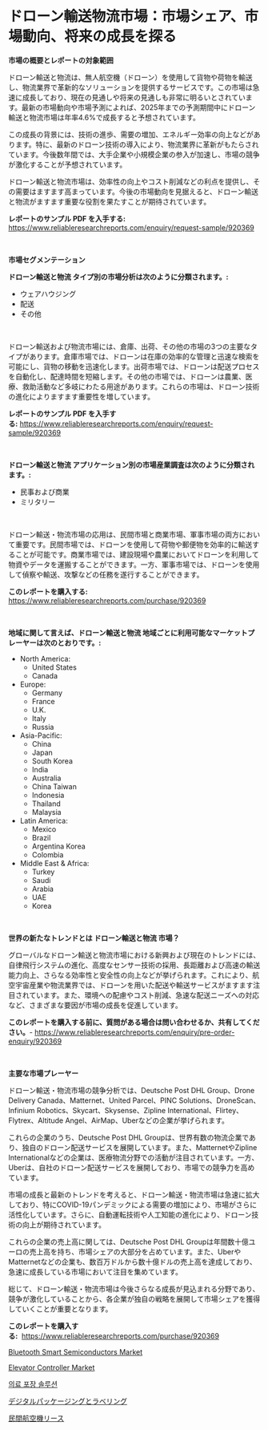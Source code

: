 <p><h1>ドローン輸送物流市場：市場シェア、市場動向、将来の成長を探る</h1></p><p><strong>市場の概要とレポートの対象範囲</strong></p>
<p><p>ドローン輸送と物流は、無人航空機（ドローン）を使用して貨物や荷物を輸送し、物流業界で革新的なソリューションを提供するサービスです。この市場は急速に成長しており、現在の見通しや将来の見通しも非常に明るいとされています。最新の市場動向や市場予測によれば、2025年までの予測期間中にドローン輸送と物流市場は年率4.6%で成長すると予想されています。</p><p>この成長の背景には、技術の進歩、需要の増加、エネルギー効率の向上などがあります。特に、最新のドローン技術の導入により、物流業界に革新がもたらされています。今後数年間では、大手企業や小規模企業の参入が加速し、市場の競争が激化することが予想されています。</p><p>ドローン輸送と物流市場は、効率性の向上やコスト削減などの利点を提供し、その需要はますます高まっています。今後の市場動向を見据えると、ドローン輸送と物流がますます重要な役割を果たすことが期待されています。</p></p>
<p><strong>レポートのサンプル PDF を入手する:</strong> <a href="https://www.reliableresearchreports.com/enquiry/request-sample/920369">https://www.reliableresearchreports.com/enquiry/request-sample/920369</a></p>
<p>&nbsp;</p>
<p><strong>市場セグメンテーション</strong></p>
<p><strong>ドローン輸送と物流 タイプ別の市場分析は次のように分類されます。:</strong></p>
<p><ul><li>ウェアハウジング</li><li>配送</li><li>その他</li></ul></p>
<p>&nbsp;</p>
<p><p>ドローン輸送および物流市場には、倉庫、出荷、その他の市場の3つの主要なタイプがあります。倉庫市場では、ドローンは在庫の効率的な管理と迅速な検索を可能にし、貨物の移動を迅速化します。出荷市場では、ドローンは配送プロセスを自動化し、配達時間を短縮します。その他の市場では、ドローンは農業、医療、救助活動など多岐にわたる用途があります。これらの市場は、ドローン技術の進化によりますます重要性を増しています。</p></p>
<p><strong>レポートのサンプル PDF を入手する:</strong>&nbsp;<a href="https://www.reliableresearchreports.com/enquiry/request-sample/920369">https://www.reliableresearchreports.com/enquiry/request-sample/920369</a></p>
<p>&nbsp;</p>
<p><strong> ドローン輸送と物流 アプリケーション別の市場産業調査は次のように分類されます。:</strong></p>
<p><ul><li>民事および商業</li><li>ミリタリー</li></ul></p>
<p>&nbsp;</p>
<p><p>ドローン輸送・物流市場の応用は、民間市場と商業市場、軍事市場の両方において重要です。民間市場では、ドローンを使用して荷物や郵便物を効率的に輸送することが可能です。商業市場では、建設現場や農業においてドローンを利用して物資やデータを運搬することができます。一方、軍事市場では、ドローンを使用して偵察や輸送、攻撃などの任務を遂行することができます。</p></p>
<p><strong>このレポートを購入する:</strong>&nbsp; <a href="https://www.reliableresearchreports.com/purchase/920369">https://www.reliableresearchreports.com/purchase/920369</a></p>
<p>&nbsp;</p>
<p><strong>地域に関して言えば、ドローン輸送と物流 地域ごとに利用可能なマーケットプレーヤーは次のとおりです。:</strong></p>
<p><ul>
    <li>
        North America:
        <ul>
            <li>United States</li>
            <li>Canada</li>
        </ul>
    </li>
    <li>
        Europe:
        <ul>
            <li>Germany</li>
            <li>France</li>
            <li>U.K.</li>
            <li>Italy</li>
            <li>Russia</li>
        </ul>
    </li>
    <li>
        Asia-Pacific:
        <ul>
            <li>China</li>
            <li>Japan</li>
            <li>South Korea</li>
            <li>India</li>
            <li>Australia</li>
            <li>China Taiwan</li>
            <li>Indonesia</li>
            <li>Thailand</li>
            <li>Malaysia</li>
        </ul>
    </li>
    <li>
        Latin America:
        <ul>
            <li>Mexico</li>
            <li>Brazil</li>
            <li>Argentina Korea</li>
            <li>Colombia</li>
        </ul>
    </li>
    <li>
        Middle East & Africa:
        <ul>
            <li>Turkey</li>
            <li>Saudi</li>
            <li>Arabia</li>
            <li>UAE</li>
            <li>Korea</li>
        </ul>
    </li>
    </ul></p>
<p>&nbsp;</p>
<p><strong>世界の新たなトレンドとは ドローン輸送と物流 市場？</strong></p>
<p><p>グローバルなドローン輸送と物流市場における新興および現在のトレンドには、自律飛行システムの進化、高度なセンサー技術の採用、長距離および高速の輸送能力向上、さらなる効率性と安全性の向上などが挙げられます。これにより、航空宇宙産業や物流業界では、ドローンを用いた配送や輸送サービスがますます注目されています。また、環境への配慮やコスト削減、急速な配送ニーズへの対応など、さまざまな要因が市場の成長を促進しています。</p></p>
<p><strong>このレポートを購入する前に、質問がある場合は問い合わせるか、共有してください。</strong>- <a href="https://www.reliableresearchreports.com/enquiry/pre-order-enquiry/920369">https://www.reliableresearchreports.com/enquiry/pre-order-enquiry/920369</a></p>
<p>&nbsp;</p>
<p><strong>主要な市場プレーヤー</strong></p>
<p><p>ドローン輸送・物流市場の競争分析では、Deutsche Post DHL Group、Drone Delivery Canada、Matternet、United Parcel、PINC Solutions、DroneScan、Infinium Robotics、Skycart、Skysense、Zipline International、Flirtey、Flytrex、Altitude Angel、AirMap、Uberなどの企業が挙げられます。</p><p>これらの企業のうち、Deutsche Post DHL Groupは、世界有数の物流企業であり、独自のドローン配送サービスを展開しています。また、MatternetやZipline Internationalなどの企業は、医療物流分野での活動が注目されています。一方、Uberは、自社のドローン配送サービスを展開しており、市場での競争力を高めています。</p><p>市場の成長と最新のトレンドを考えると、ドローン輸送・物流市場は急速に拡大しており、特にCOVID-19パンデミックによる需要の増加により、市場がさらに活性化しています。さらに、自動運転技術や人工知能の進化により、ドローン技術の向上が期待されています。</p><p>これらの企業の売上高に関しては、Deutsche Post DHL Groupは年間数十億ユーロの売上高を持ち、市場シェアの大部分を占めています。また、UberやMatternetなどの企業も、数百万ドルから数十億ドルの売上高を達成しており、急速に成長している市場において注目を集めています。</p><p>総じて、ドローン輸送・物流市場は今後さらなる成長が見込まれる分野であり、競争が激化していることから、各企業が独自の戦略を展開して市場シェアを獲得していくことが重要となります。</p></p>
<p><strong>このレポートを購入する:</strong>&nbsp;&nbsp;<a href="https://www.reliableresearchreports.com/purchase/920369">https://www.reliableresearchreports.com/purchase/920369</a></p>
<p><p><a href="https://issuu.com/reportprime-2/docs/bluetooth-smart-semiconductors-market-size-2030.pp">Bluetooth Smart Semiconductors Market</a></p><p><a href="https://issuu.com/reportprime-2/docs/elevator-controller-market-size-2030.pptx">Elevator Controller Market</a></p><p><a href="https://github.com/vsoq0zknh59/Market-Research-Report-List-1/blob/main/4155692183167.md">의료 포장 솔루션</a></p><p><a href="https://github.com/bevdtkn4419963/Market-Research-Report-List-1/blob/main/7332172183112.md">デジタルパッケージングとラベリング</a></p><p><a href="https://github.com/lababdou/Market-Research-Report-List-2/blob/main/3967550183111.md">民間航空機リース</a></p></p>
